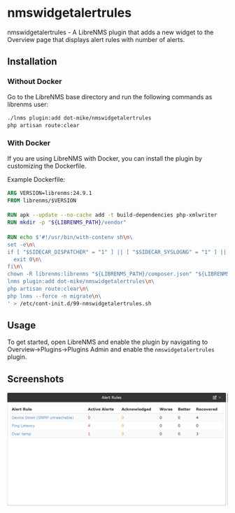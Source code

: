 # nmswidgetalertrules

nmswidgetalertrules - A LibreNMS plugin that adds a new widget to the Overview page that displays alert rules with number of alerts.

## Installation

### Without Docker

Go to the LibreNMS base directory and run the following commands as librenms user:

```bash
./lnms plugin:add dot-mike/nmswidgetalertrules
php artisan route:clear
```

### With Docker

If you are using LibreNMS with Docker, you can install the plugin by customizing the Dockerfile.

Example Dockerfile:

```Dockerfile
ARG VERSION=librenms:24.9.1
FROM librenms/$VERSION

RUN apk --update --no-cache add -t build-dependencies php-xmlwriter
RUN mkdir -p "${LIBRENMS_PATH}/vendor"

RUN echo $'#!/usr/bin/with-contenv sh\n\
set -e\n\
if [ "$SIDECAR_DISPATCHER" = "1" ] || [ "$SIDECAR_SYSLOGNG" = "1" ] || [ "$SIDECAR_SNMPTRAPD" = "1" ]; then\n\
  exit 0\n\
fi\n\
chown -R librenms:librenms "${LIBRENMS_PATH}/composer.json" "${LIBRENMS_PATH}/composer.lock" "${LIBRENMS_PATH}/vendor"\n\
lnms plugin:add dot-mike/nmswidgetalertrules\n\
php artisan route:clear\n\
php lnms --force -n migrate\n\
' > /etc/cont-init.d/99-nmswidgetalertrules.sh
```

## Usage

To get started, open LibreNMS and enable the plugin by navigating to Overview->Plugins->Plugins Admin and enable the `nmswidgetalertrules` plugin.


## Screenshots

![widget](/screenshots/widget.png?raw=true)
